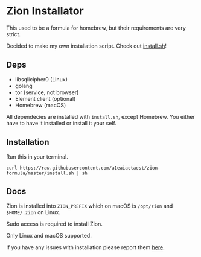 # Zion Installator

This used to be a formula for homebrew, but their requirements are very strict.  

Decided to make my own installation script. Check out [install.sh](./install.sh)!

## Deps

* libsqlicipher0 (Linux)
* golang 
* tor (service, not browser)
* Element client (optional)
* Homebrew (macOS)

All dependecies are installed with `install.sh`, except Homebrew. You either have to have it installed or install it your self.

## Installation

Run this in your terminal.

```
curl https://raw.githubusercontent.com/a1eaiactaest/zion-formula/master/install.sh | sh
```

## Docs

Zion is installed into `ZION_PREFIX` which on macOS is `/opt/zion` and `$HOME/.zion` on Linux.

Sudo access is required to install Zion.

Only Linux and macOS supported.

If you have any issues with installation please report them [here](https://github.com/a1eaiactaest/zion-formula/issues).

